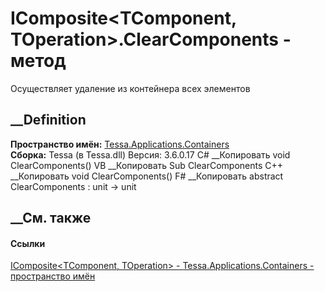 # IComposite<TComponent, TOperation>.ClearComponents - метод
Осуществляет удаление из контейнера всех элементов
## __Definition
 **Пространство имён:**
[Tessa.Applications.Containers](N_Tessa_Applications_Containers.htm)  
 **Сборка:** Tessa (в Tessa.dll) Версия: 3.6.0.17
C# __Копировать
     void ClearComponents()
VB __Копировать
     Sub ClearComponents
C++ __Копировать
     void ClearComponents()
F# __Копировать
     abstract ClearComponents : unit -> unit 
## __См. также
#### Ссылки
[IComposite<TComponent, TOperation> \-
](T_Tessa_Applications_Containers_IComposite_2.htm)
[Tessa.Applications.Containers - пространство
имён](N_Tessa_Applications_Containers.htm)
